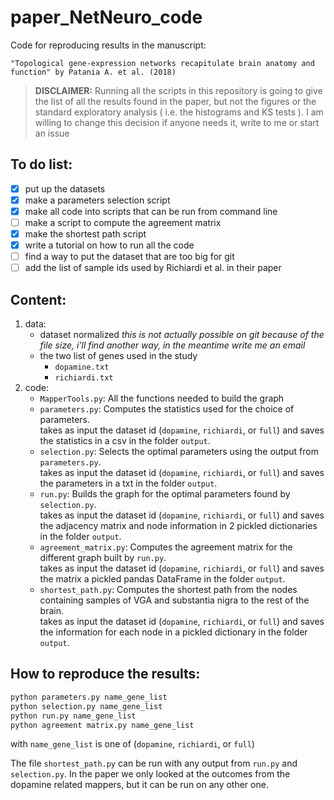 # paper_NetNeuro_code
Code for reproducing results in the manuscript: 

    "Topological gene-expression networks recapitulate brain anatomy and function" by Patania A. et al. (2018)
> **DISCLAIMER:**
> Running all the scripts in this repository is going to give the list of all the results found in the paper, but not the figures or the standard exploratory analysis ( i.e. the histograms and KS tests ). 
> I am willing to change this decision if anyone needs it, write to me or start an issue
  
## To do list:
  - [x] put up the datasets
  - [x] make a parameters selection script
  - [x] make all code into scripts that can be run from command line
  - [ ] make a script to compute the agreement matrix
  - [x] make the shortest path script
  - [x] write a tutorial on how to run all the code
  - [ ] find a way to put the dataset that are too big for git
  - [ ] add the list of sample ids used by Richiardi et al. in their paper
  
## Content:
1. data:
    - dataset normalized *this is not actually possible on git because of the file size, i'll find another way, in the meantime write me an email*
    - the two list of genes used in the study
      - `dopamine.txt`
      - `richiardi.txt`
3. code:
    - `MapperTools.py`: All the functions needed to build the graph
    - `parameters.py`: Computes the statistics used for the choice of parameters.  
    takes as input the dataset id (`dopamine`, `richiardi`, or `full`) and saves the statistics in a csv in the folder `output`.
    - `selection.py`: Selects the optimal parameters using the output from `parameters.py`.  
    takes as input the dataset id (`dopamine`, `richiardi`, or `full`) and saves the parameters in a txt in the folder `output`.
    - `run.py`: Builds the graph for the optimal parameters found by `selection.py`.  
    takes as input the dataset id (`dopamine`, `richiardi`, or `full`) and saves the adjacency matrix and node information in 2 pickled dictionaries in the folder `output`.
    - `agreement_matrix.py`: Computes the agreement matrix for the different graph built by `run.py`.  
    takes as input the dataset id (`dopamine`, `richiardi`, or `full`) and saves the matrix a pickled pandas DataFrame in the folder `output`.
    - `shortest_path.py`: Computes the shortest path from the nodes containing samples of VGA and substantia nigra to the rest of the brain.  
    takes as input the dataset id (`dopamine`, `richiardi`, or `full`) and saves the information for each node in a pickled dictionary in the folder `output`.

## How to reproduce the results:

```sh
python parameters.py name_gene_list
python selection.py name_gene_list
python run.py name_gene_list
python agreement matrix.py name_gene_list
```
with `name_gene_list` is one of (`dopamine`, `richiardi`, or `full`)

The file `shortest_path.py` can be run with any output from `run.py` and `selection.py`. In the paper we only looked at the outcomes from the dopamine related mappers, but it can be run on any other one.
